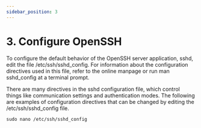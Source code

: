 ```yaml
---
sidebar_position: 3
---
```


# 3. Configure OpenSSH

To configure the default behavior of the OpenSSH server application, sshd, edit the file /etc/ssh/sshd_config. For information about the configuration directives used in this file, refer to the online manpage or run man sshd_config at a terminal prompt.

There are many directives in the sshd configuration file, which control things like communication settings and authentication modes. The following are examples of configuration directives that can be changed by editing the /etc/ssh/sshd_config file.

`sudo nano /etc/ssh/sshd_config`